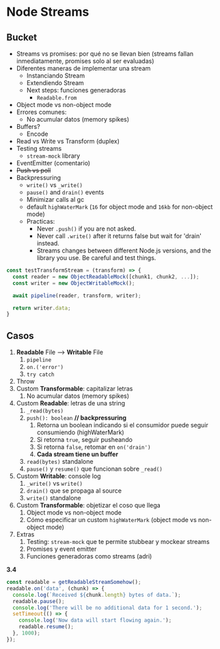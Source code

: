 # Node Streams

## Bucket

- Streams vs promises: por qué no se llevan bien (streams fallan inmediatamente, promises solo al ser evaluadas)
- Diferentes maneras de implementar una stream
  - Instanciando Stream
  - Extendiendo Stream
  - Next steps: funciones generadoras
    - `Readable.from`
- Object mode vs non-object mode
- Errores comunes:
  - No acumular datos (memory spikes)
- Buffers?
  - Encode
- Read vs Write vs Transform (duplex)
- Testing streams
  - `stream-mock` library
- EventEmitter (comentario)
- ~~Push vs poll~~
- Backpressuring
  - `write()` vs `_write()`
  - `pause()` and `drain()` events
  - Minimizar calls al gc
  - default `highWaterMark` (`16` for object mode and `16kb` for non-object mode)
  - Practicas:
    - Never `.push()` if you are not asked.
    - Never call `.write()` after it returns false but wait for 'drain' instead.
    - Streams changes between different Node.js versions, and the library you use. Be careful and test things.



```javascript
const testTransformStream = (transform) => {
  const reader = new ObjectReadableMock([chunk1, chunk2, ...]);
  const writer = new ObjectWritableMock();

  await pipeline(reader, transform, writer);

  return writer.data;
}
```



## Casos

1. **Readable** File –> **Writable** File
   1. `pipeline`
   2. `on.('error')`
   3. `try catch`
2. Throw
3. Custom **Transformable**: capitalizar letras
   1. No acumular datos (memory spikes)
4. Custom **Readable**: letras de una string
   1. `_read(bytes)`
   2. `push(): boolean` **// backpressuring**
      1. Retorna un boolean indicando si el consumidor puede seguir consumiendo (highWaterMark)
      2. Si retorna `true`, seguir pusheando
      3. Si retorna `false`, retomar en `on('drain')`
      4. **Cada stream tiene un buffer**
   3. `read(bytes)` standalone
   4. `pause()` y `resume()` que funcionan sobre `_read()`
5. Custom **Writable**: console log
   1. `_write()` vs `write()`
   2. `drain()` que se propaga al source
   3. `write()` standalone
6. Custom **Transformable**: objetizar el coso que llega
   1. Object mode vs non-object mode
   2. Cómo especificar un custom `highWaterMark` (object mode vs non-object mode)
7. Extras
   1. Testing: `stream-mock` que te permite stubbear y mockear streams
   2. Promises y event emitter
   3. Funciones generadoras como streams (adri)



**3.4**

```js
const readable = getReadableStreamSomehow();
readable.on('data', (chunk) => {
  console.log(`Received ${chunk.length} bytes of data.`);
  readable.pause();
  console.log('There will be no additional data for 1 second.');
  setTimeout(() => {
    console.log('Now data will start flowing again.');
    readable.resume();
  }, 1000);
});
```

